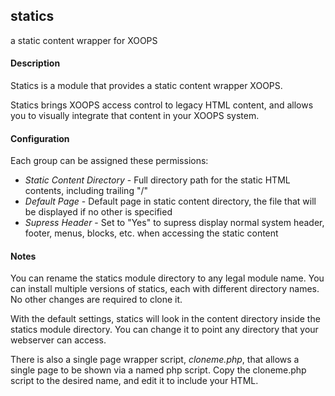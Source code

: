 ## statics
a static content wrapper for XOOPS

#### Description

Statics is a module that provides a static content wrapper XOOPS.

Statics brings XOOPS access control to legacy HTML content, and allows you to visually
integrate that content in your XOOPS system.

#### Configuration

Each group can be assigned these permissions:

 - *Static Content Directory* - Full directory path for the static HTML contents, including trailing "/"
 - *Default Page* - Default page in static content directory, the file that will be displayed if no other is specified
 - *Supress Header* - Set to "Yes" to supress display normal system header, footer, menus, blocks, etc. when accessing the static content

#### Notes

You can rename the statics module directory to any legal module name. You can install multiple versions of
statics, each with different directory names. No other changes are required to clone it.

With the default settings, statics will look in the content directory inside the statics
module directory. You can change it to point any directory that your webserver can access.

There is also a single page wrapper script, <em>cloneme.php</em>, that allows a single
page to be shown via a named php script. Copy the cloneme.php script to the desired name, and edit it to include your HTML.
